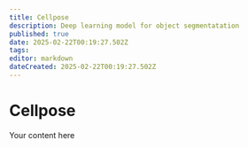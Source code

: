 ```yaml
---
title: Cellpose
description: Deep learning model for object segmentatation
published: true
date: 2025-02-22T00:19:27.502Z
tags: 
editor: markdown
dateCreated: 2025-02-22T00:19:27.502Z
---
```


# Cellpose
Your content here